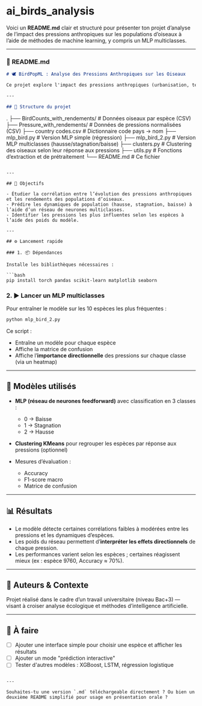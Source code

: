 # ai_birds_analysis
Voici un **README.md** clair et structuré pour présenter ton projet d’analyse de l’impact des pressions anthropiques sur les populations d’oiseaux à l’aide de méthodes de machine learning, y compris un MLP multiclasses.

---

### 📝 **README.md**

```markdown
# 🕊️ BirdPopML : Analyse des Pressions Anthropiques sur les Oiseaux

Ce projet explore l'impact des pressions anthropiques (urbanisation, température, agriculture...) sur les populations d’oiseaux européennes à l’aide de données EBCC (European Bird Census Council) et de techniques de machine learning.

---

## 📁 Structure du projet

```

.
├── BirdCounts\_with\_rendements/        # Données oiseaux par espèce (CSV)
├── Pressure\_with\_rendements/          # Données de pressions normalisées (CSV)
├── country codes.csv                  # Dictionnaire code pays → nom
├── mlp\_bird.py                        # Version MLP simple (régression)
├── mlp\_bird\_2.py                      # Version MLP multiclasses (hausse/stagnation/baisse)
├── clusters.py                        # Clustering des oiseaux selon leur réponse aux pressions
├── utils.py                           # Fonctions d’extraction et de prétraitement
└── README.md                          # Ce fichier

````

---

## 🧪 Objectifs

- Étudier la corrélation entre l’évolution des pressions anthropiques et les rendements des populations d’oiseaux.
- Prédire les dynamiques de population (hausse, stagnation, baisse) à l’aide d’un réseau de neurones multiclasses.
- Identifier les pressions les plus influentes selon les espèces à l’aide des poids du modèle.

---

## ⚙️ Lancement rapide

### 1. 📦 Dépendances

Installe les bibliothèques nécessaires :

```bash
pip install torch pandas scikit-learn matplotlib seaborn
````

### 2. ▶️ Lancer un MLP multiclasses

Pour entraîner le modèle sur les 10 espèces les plus fréquentes :

```bash
python mlp_bird_2.py
```

Ce script :

* Entraîne un modèle pour chaque espèce
* Affiche la matrice de confusion
* Affiche l’**importance directionnelle** des pressions sur chaque classe (via un heatmap)

---

## 🧠 Modèles utilisés

* **MLP (réseau de neurones feedforward)** avec classification en 3 classes :

  * 0 → Baisse
  * 1 → Stagnation
  * 2 → Hausse
* **Clustering KMeans** pour regrouper les espèces par réponse aux pressions (optionnel)
* Mesures d’évaluation :

  * Accuracy
  * F1-score macro
  * Matrice de confusion

---

## 📊 Résultats

* Le modèle détecte certaines corrélations faibles à modérées entre les pressions et les dynamiques d’espèces.
* Les poids du réseau permettent d’**interpréter les effets directionnels** de chaque pression.
* Les performances varient selon les espèces ; certaines réagissent mieux (ex : espèce 9760, Accuracy ≈ 70%).

---

## 📌 Auteurs & Contexte

Projet réalisé dans le cadre d’un travail universitaire (niveau Bac+3) — visant à croiser analyse écologique et méthodes d’intelligence artificielle.

---

## 📎 À faire

* [ ] Ajouter une interface simple pour choisir une espèce et afficher les résultats
* [ ] Ajouter un mode "prédiction interactive"
* [ ] Tester d'autres modèles : XGBoost, LSTM, régression logistique

```

---

Souhaites-tu une version `.md` téléchargeable directement ? Ou bien un deuxième README simplifié pour usage en présentation orale ?
```
